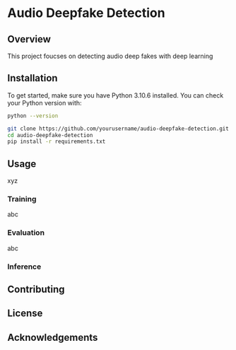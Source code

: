 # Audio Deepfake Detection

## Overview 
This project foucses on detecting audio deep fakes with deep learning

## Installation
To get started, make sure you have Python 3.10.6 installed. You can check your Python version with:
```bash
python --version
```

```bash
git clone https://github.com/yourusername/audio-deepfake-detection.git
cd audio-deepfake-detection
pip install -r requirements.txt
```

## Usage
xyz 

### Training
abc
### Evaluation
abc

### Inference

## Contributing 

## License 

## Acknowledgements